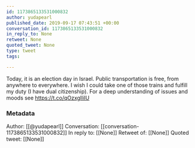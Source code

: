 ```yaml
---
id: 1173865133531000832
author: yudapearl
published_date: 2019-09-17 07:43:51 +00:00
conversation_id: 1173865133531000832
in_reply_to: None
retweet: None
quoted_tweet: None
type: tweet
tags:

---
```


Today, it is an election day in Israel. Public transportation is free, from anywhere to everywhere. I wish I could take one of those trains and fulfill my duty (I have dual citizenship). For a deep understanding of issues and moods see https://t.co/qOzxglliIU

### Metadata

Author: [[@yudapearl]]
Conversation: [[conversation-1173865133531000832]]
In reply to: [[None]]
Retweet of: [[None]]
Quoted tweet: [[None]]
